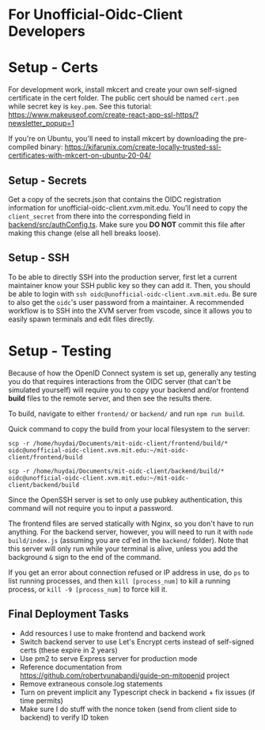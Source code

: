 # For Unofficial-Oidc-Client Developers

# Setup - Certs

For development work, install mkcert and create your own self-signed certificate in the cert folder. The public cert should be named `cert.pem` while secret key is `key.pem`. See this tutorial: <https://www.makeuseof.com/create-react-app-ssl-https/?newsletter_popup=1>

If you're on Ubuntu, you'll need to install mkcert by downloading the pre-compiled binary: <https://kifarunix.com/create-locally-trusted-ssl-certificates-with-mkcert-on-ubuntu-20-04/>

## Setup - Secrets

Get a copy of the secrets.json that contains the OIDC registration information for unofficial-oidc-client.xvm.mit.edu. You'll need to copy the `client_secret` from there into the corresponding field in [backend/src/authConfig.ts](../backend/src/authConfig.ts). Make sure you **DO NOT** commit this file after making this change (else all hell breaks loose).

## Setup - SSH

To be able to directly SSH into the production server, first let a current maintainer know your SSH public key so they can add it. Then, you should be able to login with `ssh oidc@unofficial-oidc-client.xvm.mit.edu`. Be sure to also get the `oidc`'s user password from a maintainer. A recommended workflow is to SSH into the XVM server from vscode, since it allows you to easily spawn terminals and edit files directly.

# Setup - Testing

Because of how the OpenID Connect system is set up, generally any testing you do that requires interactions from the OIDC server (that can't be simulated yourself) will require you to copy your backend and/or frontend **build** files to the remote server, and then see the results there.

To build, navigate to either `frontend/` or `backend/` and run `npm run build`.

Quick command to copy the build from your local filesystem to the server:

`scp -r /home/huydai/Documents/mit-oidc-client/frontend/build/* oidc@unofficial-oidc-client.xvm.mit.edu:~/mit-oidc-client/frontend/build`

`scp -r /home/huydai/Documents/mit-oidc-client/backend/build/* oidc@unofficial-oidc-client.xvm.mit.edu:~/mit-oidc-client/backend/build`

Since the OpenSSH server is set to only use pubkey authentication, this command will not require you to input a password.

The frontend files are served statically with Nginx, so you don't have to run anything. For the backend server, however, you will need to run it with `node build/index.js` (assuming you are cd'ed in the `backend/` folder). Note that this server will only run while your terminal is alive, unless you add the background `&` sign to the end of the command.

If you get an error about connection refused or IP address in use, do `ps` to list running processes, and then `kill [process_num]` to kill a running process, or `kill -9 [process_num]` to force kill it.

## Final Deployment Tasks

- Add resources I use to make frontend and backend work 
- Switch backend server to use Let's Encrypt certs instead of self-signed certs (these expire in 2 years)
- Use pm2 to serve Express server for production mode
- Reference documentation from <https://github.com/robertvunabandi/guide-on-mitopenid> project
- Remove extraneous console.log statements
- Turn on prevent implicit any Typescript check in backend + fix issues (if time permits)
- Make sure I do stuff with the nonce token (send from client side to backend) to verify ID token